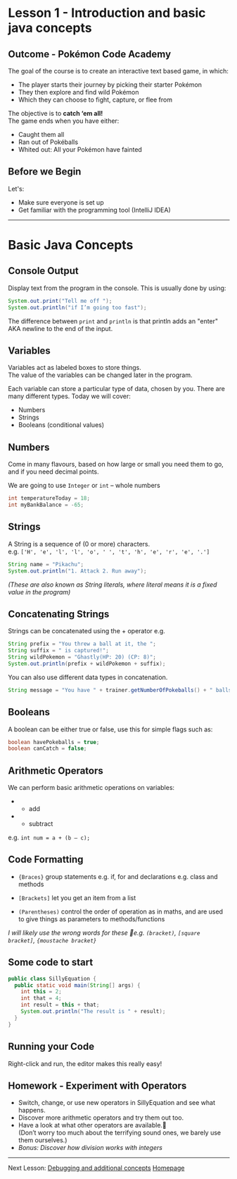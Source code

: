 # Lesson 1 - Introduction and basic java concepts

## Outcome - Pokémon Code Academy
The goal of the course is to create an interactive text based game, in which:
* The player starts their journey by picking their starter Pokémon
* They then explore and find wild Pokémon
* Which they can choose to fight, capture, or flee from

The objective is to **catch ‘em all!**  
The game ends when you have either:
* Caught them all
* Ran out of Pokéballs
* Whited out: All your Pokémon have fainted

## Before we Begin
Let's:
* Make sure everyone is set up
* Get familiar with the programming tool (IntelliJ IDEA)

---
# Basic Java Concepts

## Console Output
Display text from the program in the console. This is usually done by using:

```java
System.out.print("Tell me off ");
System.out.println("if I’m going too fast");
```

The difference between `print` and `println` is that println adds an "enter" AKA newline to the end of the input.

## Variables
Variables act as labeled boxes to store things.  
The value of the variables can be changed later in the program.  

Each variable can store a particular type of data, chosen by you.
 There are many different types. Today we will cover:
* Numbers
* Strings
* Booleans (conditional values)

## Numbers
Come in many flavours, based on how large or small you need them to go, and if you need decimal points.

We are going to use `Integer` or `int` – whole numbers

```java
int temperatureToday = 18;
int myBankBalance = -65;
```

## Strings
A String is a sequence of (0 or more) characters.  
e.g. ``['H', 'e', 'l', 'l', 'o', ' ', 't', 'h', 'e', 'r', 'e', '.']``

```java
String name = "Pikachu";
System.out.println("1. Attack 2. Run away");
```

*(These are also known as String literals, where literal means it is a fixed value in the program)*

## Concatenating Strings
Strings can be concatenated using the + operator e.g.

```java
String prefix = "You threw a ball at it, the ";
String suffix = " is captured!";
String wildPokemon = "Ghastly(HP: 20) (CP: 8)";
System.out.println(prefix + wildPokemon + suffix);
```

You can also use different data types in concatenation.

```java
String message = "You have " + trainer.getNumberOfPokeballs() + " balls left.";
```

## Booleans
A boolean can be either true or false, use this for simple flags such as:

```java
boolean havePokeballs = true;
boolean canCatch = false;
```

## Arithmetic Operators
We can perform basic arithmetic operations on variables:
* + add
* - subtract

e.g. `int num = a + (b – c);`

## Code Formatting
* `{Braces}` group statements e.g. if, for and declarations e.g. class and methods

* `[Brackets]` let you get an item from a list

* `(Parentheses)` control the order of operation as in maths, and are used to give things as parameters to methods/functions

*I will likely use the wrong words for these e.g. `(bracket)`, `[square bracket]`, `{moustache bracket}`*

## Some code to start
```java
public class SillyEquation {
  public static void main(String[] args) {
	int this = 2;
	int that = 4;
	int result = this + that;
	System.out.println("The result is " + result);
  }
}
```

## Running your Code
Right-click and run, the editor makes this really easy!

## Homework - Experiment with Operators
* Switch, change, or use new operators in SillyEquation and see what happens.
* Discover more arithmetic operators and try them out too.
* Have a look at what other operators are available.  
(Don’t worry too much about the terrifying sound ones, we barely use them ourselves.)
* *Bonus: Discover how division works with integers*

---
Next Lesson: [Debugging and additional concepts](lesson2.md)
[Homepage](index.md)
